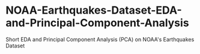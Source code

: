 # NOAA-Earthquakes-Dataset-EDA-and-Principal-Component-Analysis
Short EDA and Principal Component Analysis (PCA) on NOAA's Earthquakes Dataset
